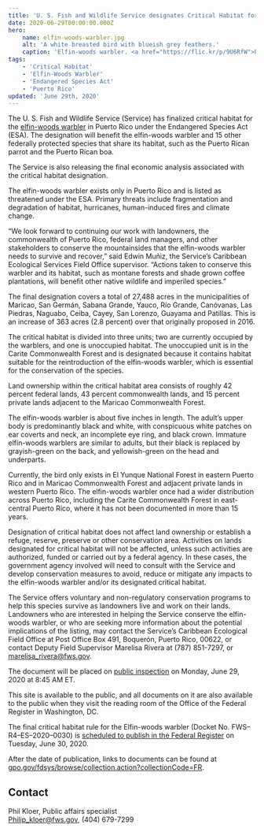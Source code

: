 ```yaml
---
title: 'U. S. Fish and Wildlife Service designates Critical Habitat for Elfin-woods warbler'
date: 2020-06-29T00:00:00.000Z
hero:
    name: elfin-woods-warbler.jpg
    alt: 'A white breasted bird with blueish grey feathers.'
    caption: 'Elfin-woods warbler. <a href="https://flic.kr/p/9U6RfW">Photo</a> by Mike Morel, USFWS.'
tags:
    - 'Critical Habitat'
    - 'Elfin-Woods Warbler'
    - 'Endangered Species Act'
    - 'Puerto Rico'
updated: 'June 29th, 2020'
---
```


The U. S. Fish and Wildlife Service (Service) has finalized critical habitat for the [elfin-woods warbler](/wildlife/birds/elfin-woods-warbler) in Puerto Rico under the Endangered Species Act (ESA). The designation will benefit the elfin-woods warbler and 15 other federally protected species that share its habitat, such as the Puerto Rican parrot and the Puerto Rican boa.

The Service is also releasing the final economic analysis associated with the critical habitat designation.

The elfin-woods warbler exists only in Puerto Rico and is listed as threatened under the ESA. Primary threats include fragmentation and degradation of habitat, hurricanes, human-induced fires and climate change.

“We look forward to continuing our work with landowners, the commonwealth of Puerto Rico, federal land managers, and other stakeholders to conserve the mountainsides that the elfin-woods warbler needs to survive and recover,” said Edwin Muñiz, the Service’s Caribbean Ecological Services Field Office supervisor. “Actions taken to conserve this warbler and its habitat, such as montane forests and shade grown coffee plantations, will benefit other native wildlife and imperiled species.”

The final designation covers a total of 27,488 acres in the municipalities of Maricao, San Germán, Sabana Grande, Yauco, Río Grande, Canóvanas, Las Piedras, Naguabo, Ceiba, Cayey, San Lorenzo, Guayama and Patillas. This is an increase of 363 acres (2.8 percent) over that originally proposed in 2016.

The critical habitat is divided into three units; two are currently occupied by the warblers, and one is unoccupied habitat. The unoccupied unit is in the Carite Commonwealth Forest and is designated because it contains habitat suitable for the reintroduction of the elfin-woods warbler, which is essential for the conservation of the species.

Land ownership within the critical habitat area consists of roughly 42 percent federal lands, 43 percent commonwealth lands, and 15 percent private lands adjacent to the Maricao Commonwealth Forest.

The elfin-woods warbler is about five inches in length. The adult’s upper body is predominantly black and white, with conspicuous white patches on ear coverts and neck, an incomplete eye ring, and black crown. Immature elfin-woods warblers are similar to adults, but their black is replaced by grayish-green on the back, and yellowish-green on the head and underparts.

Currently, the bird only exists in El Yunque National Forest in eastern Puerto Rico and in Maricao Commonwealth Forest and adjacent private lands in western Puerto Rico. The elfin-woods warbler once had a wider distribution across Puerto Rico, including the Carite Commonwealth Forest in east-central Puerto Rico, where it has not been documented in more than 15 years.

Designation of critical habitat does not affect land ownership or establish a refuge, reserve, preserve or other conservation area. Activities on lands designated for critical habitat will not be affected, unless such activities are authorized, funded or carried out by a federal agency. In these cases, the government agency involved will need to consult with the Service and develop conservation measures to avoid, reduce or mitigate any impacts to the elfin-woods warbler and/or its designated critical habitat.

The Service offers voluntary and non-regulatory conservation programs to help this species survive as landowners live and work on their lands. Landowners who are interested in helping the Service conserve the elfin-woods warbler, or who are seeking more information about the potential implications of the listing, may contact the Service’s Caribbean Ecological Field Office at Post Office Box 491, Boquerón, Puerto Rico, 00622, or contact Deputy Field Supervisor Marelisa Rivera at (787) 851-7297, or [marelisa_rivera@fws.gov](mailto:marelisa_rivera@fws.gov).

The document will be placed on [public inspection](https://www.federalregister.gov/public-inspection) on Monday, June 29, 2020 at 8:45 AM ET.

This site is available to the public, and all documents on it are also available to the public when they visit the reading room of the Office of the Federal Register in Washington, DC.

The final critical habitat rule for the Elfin-woods warbler (Docket No. FWS–R4–ES–2020–0030) is [scheduled to publish in the Federal Register](http://www.gpo.gov/fdsys/html/FR/todays_toc.html) on Tuesday, June 30, 2020.

After the date of publication, links to documents can be found at [gpo.gov/fdsys/browse/collection.action?collectionCode=FR](https://www.gpo.gov/fdsys/browse/collection.action?collectionCode=FR).

## Contact

Phil Kloer, Public affairs specialist  
[Philip_kloer@fws.gov](mailto:Philip_kloer@fws.gov), (404) 679-7299